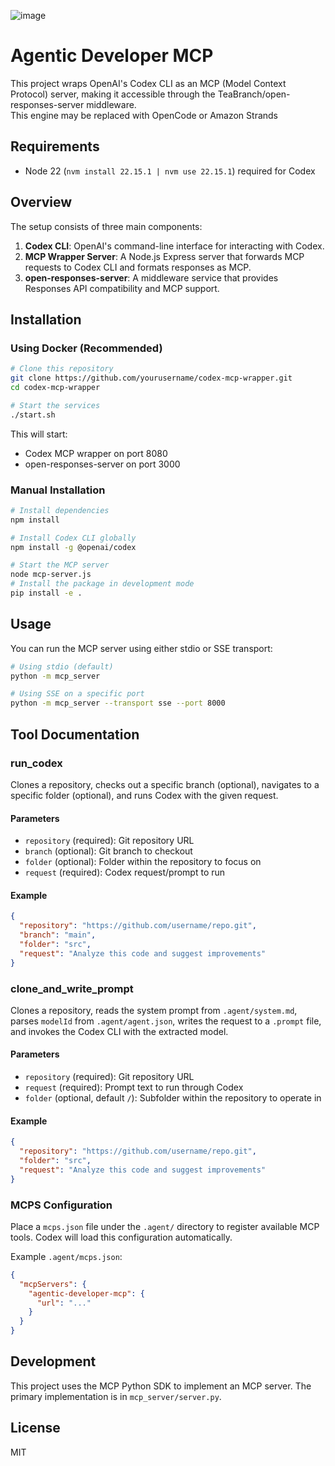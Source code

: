 ![image](https://github.com/user-attachments/assets/8afeab98-f30c-4c31-8c11-ab8557c16620)


# Agentic Developer MCP 

This project wraps OpenAI's Codex CLI as an MCP (Model Context Protocol) server, making it accessible through the TeaBranch/open-responses-server middleware.  
This engine may be replaced with OpenCode or Amazon Strands

## Requirements

- Node 22 (`nvm install 22.15.1 | nvm use 22.15.1`) required for Codex

## Overview

The setup consists of three main components:

1. **Codex CLI**: OpenAI's command-line interface for interacting with Codex.
2. **MCP Wrapper Server**: A Node.js Express server that forwards MCP requests to Codex CLI and formats responses as MCP.
3. **open-responses-server**: A middleware service that provides Responses API compatibility and MCP support.

## Installation

### Using Docker (Recommended)

```bash
# Clone this repository
git clone https://github.com/yourusername/codex-mcp-wrapper.git
cd codex-mcp-wrapper

# Start the services
./start.sh
```

This will start:
- Codex MCP wrapper on port 8080
- open-responses-server on port 3000

### Manual Installation

```bash
# Install dependencies
npm install

# Install Codex CLI globally
npm install -g @openai/codex

# Start the MCP server
node mcp-server.js
# Install the package in development mode
pip install -e .
```

## Usage

You can run the MCP server using either stdio or SSE transport:

```bash
# Using stdio (default)
python -m mcp_server

# Using SSE on a specific port
python -m mcp_server --transport sse --port 8000
```

## Tool Documentation

### run_codex

Clones a repository, checks out a specific branch (optional), navigates to a specific folder (optional), and runs Codex with the given request.

#### Parameters

- `repository` (required): Git repository URL
- `branch` (optional): Git branch to checkout
- `folder` (optional): Folder within the repository to focus on
- `request` (required): Codex request/prompt to run

#### Example

```json
{
  "repository": "https://github.com/username/repo.git",
  "branch": "main",
  "folder": "src",
  "request": "Analyze this code and suggest improvements"
}
```

### clone_and_write_prompt

Clones a repository, reads the system prompt from `.agent/system.md`, parses `modelId` from `.agent/agent.json`, writes the request to a `.prompt` file, and invokes the Codex CLI with the extracted model.

#### Parameters

- `repository` (required): Git repository URL
- `request` (required): Prompt text to run through Codex
- `folder` (optional, default `/`): Subfolder within the repository to operate in

#### Example

```json
{
  "repository": "https://github.com/username/repo.git",
  "folder": "src",
  "request": "Analyze this code and suggest improvements"
}
```

### MCPS Configuration

Place a `mcps.json` file under the `.agent/` directory to register available MCP tools. Codex will load this configuration automatically.

Example `.agent/mcps.json`:
```json
{
  "mcpServers": {
    "agentic-developer-mcp": {
      "url": "..."
    }
  }
}
```

## Development

This project uses the MCP Python SDK to implement an MCP server. The primary implementation is in `mcp_server/server.py`.

## License

MIT
